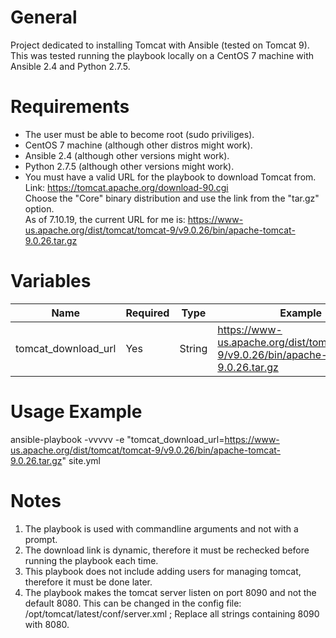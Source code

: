 # General
Project dedicated to installing Tomcat with Ansible (tested on Tomcat 9).  
This was tested running the playbook locally on a CentOS 7 machine with Ansible 2.4 and Python 2.7.5.
  
  
# Requirements
* The user must be able to become root (sudo priviliges).  
* CentOS 7 machine (although other distros might work).  
* Ansible 2.4 (although other versions might work).  
* Python 2.7.5 (although other versions might work).  
* You must have a valid URL for the playbook to download Tomcat from.
Link: https://tomcat.apache.org/download-90.cgi  
Choose the "Core" binary distribution and use the link from the "tar.gz" option.  
As of 7.10.19, the current URL for me is: https://www-us.apache.org/dist/tomcat/tomcat-9/v9.0.26/bin/apache-tomcat-9.0.26.tar.gz  
  
  
# Variables
| Name | Required | Type | Example |
| ---- | -------- | ---- | ------- |
| tomcat_download_url | Yes | String | https://www-us.apache.org/dist/tomcat/tomcat-9/v9.0.26/bin/apache-tomcat-9.0.26.tar.gz |
  
   
# Usage Example
ansible-playbook -vvvvv -e "tomcat_download_url=https://www-us.apache.org/dist/tomcat/tomcat-9/v9.0.26/bin/apache-tomcat-9.0.26.tar.gz" site.yml
  
  
# Notes
1) The playbook is used with commandline arguments and not with a prompt.  
2) The download link is dynamic, therefore it must be rechecked before running the playbook each time.  
3) This playbook does not include adding users for managing tomcat, therefore it must be done later.
4) The playbook makes the tomcat server listen on port 8090 and not the default 8080. This can be changed in the config file: /opt/tomcat/latest/conf/server.xml ; Replace all strings containing 8090 with 8080.

